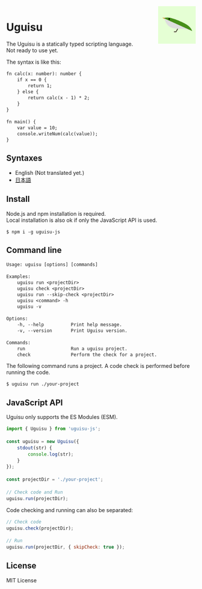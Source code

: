 <img alt="uguisu logo" width="100px" align="right" src="https://raw.githubusercontent.com/uguisu-dev/uguisu/v0.7.0/uguisu-logo.png" />

# Uguisu
The Uguisu is a statically typed scripting language.  
Not ready to use yet.

The syntax is like this:
```
fn calc(x: number): number {
    if x == 0 {
        return 1;
    } else {
        return calc(x - 1) * 2;
    }
}

fn main() {
    var value = 10;
    console.writeNum(calc(value));
}
```

## Syntaxes
- English (Not translated yet.)
- [日本語](https://github.com/uguisu-dev/uguisu/blob/v0.7.0/docs/syntaxes_ja.md)

## Install
Node.js and npm installation is required.  
Local installation is also ok if only the JavaScript API is used.
```
$ npm i -g uguisu-js
```

## Command line
```
Usage: uguisu [options] [commands]

Examples:
    uguisu run <projectDir>
    uguisu check <projectDir>
    uguisu run --skip-check <projectDir>
    uguisu <command> -h
    uguisu -v

Options:
    -h, --help          Print help message.
    -v, --version       Print Uguisu version.

Commands:
    run                 Run a uguisu project.
    check               Perform the check for a project.

```

The following command runs a project. A code check is performed before running the code.
```
$ uguisu run ./your-project
```

## JavaScript API
Uguisu only supports the ES Modules (ESM).

```js
import { Uguisu } from 'uguisu-js';

const uguisu = new Uguisu({
    stdout(str) {
        console.log(str);
    }
});

const projectDir = './your-project';

// Check code and Run
uguisu.run(projectDir);
```

Code checking and running can also be separated:
```js
// Check code
uguisu.check(projectDir);

// Run
uguisu.run(projectDir, { skipCheck: true });
```

## License
MIT License
